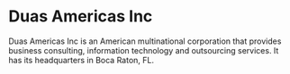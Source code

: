 # Duas Americas Inc
Duas Americas Inc is an American multinational corporation that provides business consulting, information technology and outsourcing services. It has its headquarters in Boca Raton, FL.
